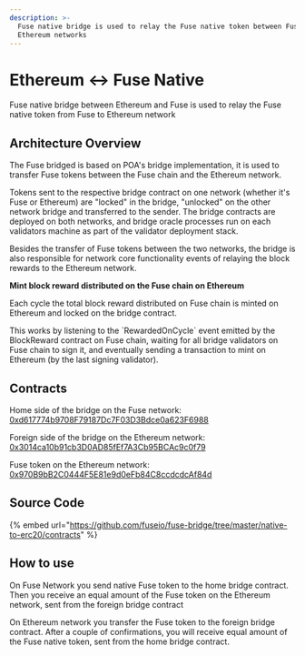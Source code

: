 ```yaml
---
description: >-
  Fuse native bridge is used to relay the Fuse native token between Fuse and
  Ethereum networks
---
```


# Ethereum ↔ Fuse Native

Fuse native bridge between Ethereum and Fuse is used to relay the Fuse native token from Fuse to Ethereum network

## Architecture Overview

The Fuse bridged is based on POA's bridge implementation, it is used to transfer Fuse tokens between the Fuse chain and the Ethereum network.

Tokens sent to the respective bridge contract on one network (whether it's Fuse or Ethereum) are "locked" in the bridge, "unlocked" on the other network bridge and transferred to the sender. The bridge contracts are deployed on both networks, and bridge oracle processes run on each validators machine as part of the validator deployment stack.

Besides the transfer of Fuse tokens between the two networks, the bridge is also responsible for network core functionality events of relaying the block rewards to the Ethereum network.

**Mint block reward distributed on the Fuse chain on Ethereum**

Each cycle the total block reward distributed on Fuse chain is minted on Ethereum and locked on the bridge contract.

This works by listening to the \`RewardedOnCycle\` event emitted by the BlockReward contract on Fuse chain, waiting for all bridge validators on Fuse chain to sign it, and eventually sending a transaction to mint on Ethereum (by the last signing validator).

## Contracts

Home side of the bridge on the Fuse network: [0xd617774b9708F79187Dc7F03D3Bdce0a623F6988](https://explorer.fuse.io/address/0xd617774b9708F79187Dc7F03D3Bdce0a623F6988/transactions)

Foreign side of the bridge on the Ethereum network: [0x3014ca10b91cb3D0AD85fEf7A3Cb95BCAc9c0f79](https://explorer.fuse.io/address/0x3014ca10b91cb3D0AD85fEf7A3Cb95BCAc9c0f79/transactions)

Fuse token on the Ethereum network: [0x970B9bB2C0444F5E81e9d0eFb84C8ccdcdcAf84d](https://etherscan.io/token/0x970b9bb2c0444f5e81e9d0efb84c8ccdcdcaf84d)

## Source Code

{% embed url="https://github.com/fuseio/fuse-bridge/tree/master/native-to-erc20/contracts" %}

## How to use

On Fuse Network you send native Fuse token to the home bridge contract. Then you receive an equal amount of the Fuse token on the Ethereum network, sent from the foreign bridge contract

On Ethereum network you transfer the Fuse token to the foreign bridge contract. After a couple of confirmations, you will receive equal amount of the Fuse native token, sent from the home bridge contract.

#### &#x20;<a href="#undefined" id="undefined"></a>
